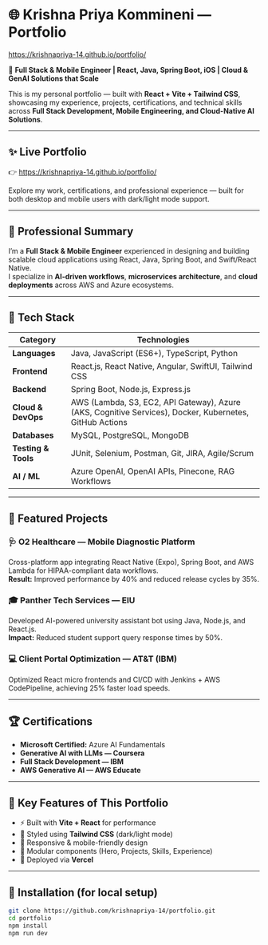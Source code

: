 # 🌐 Krishna Priya Kommineni — Portfolio
https://krishnapriya-14.github.io/portfolio/

🚀 **Full Stack & Mobile Engineer | React, Java, Spring Boot, iOS | Cloud & GenAI Solutions that Scale**

This is my personal portfolio — built with **React + Vite + Tailwind CSS**, showcasing my experience, projects, certifications, and technical skills across **Full Stack Development, Mobile Engineering, and Cloud-Native AI Solutions**.

---

## ✨ Live Portfolio
👉 https://krishnapriya-14.github.io/portfolio/

Explore my work, certifications, and professional experience — built for both desktop and mobile users with dark/light mode support.

---

## 💼 Professional Summary

I’m a **Full Stack & Mobile Engineer** experienced in designing and building scalable cloud applications using React, Java, Spring Boot, and Swift/React Native.  
I specialize in **AI-driven workflows**, **microservices architecture**, and **cloud deployments** across AWS and Azure ecosystems.

---

## 🧠 Tech Stack

| Category | Technologies |
|-----------|---------------|
| **Languages** | Java, JavaScript (ES6+), TypeScript, Python |
| **Frontend** | React.js, React Native, Angular, SwiftUI, Tailwind CSS |
| **Backend** | Spring Boot, Node.js, Express.js |
| **Cloud & DevOps** | AWS (Lambda, S3, EC2, API Gateway), Azure (AKS, Cognitive Services), Docker, Kubernetes, GitHub Actions |
| **Databases** | MySQL, PostgreSQL, MongoDB |
| **Testing & Tools** | JUnit, Selenium, Postman, Git, JIRA, Agile/Scrum |
| **AI / ML** | Azure OpenAI, OpenAI APIs, Pinecone, RAG Workflows |

---

## 🧩 Featured Projects

### 🩺 **O2 Healthcare — Mobile Diagnostic Platform**
Cross-platform app integrating React Native (Expo), Spring Boot, and AWS Lambda for HIPAA-compliant data workflows.  
**Result:** Improved performance by 40% and reduced release cycles by 35%.

### 🎓 **Panther Tech Services — EIU**
Developed AI-powered university assistant bot using Java, Node.js, and React.js.  
**Impact:** Reduced student support query response times by 50%.

### 💻 **Client Portal Optimization — AT&T (IBM)**
Optimized React micro frontends and CI/CD with Jenkins + AWS CodePipeline, achieving 25% faster load speeds.

---

## 🏆 Certifications

- **Microsoft Certified:** Azure AI Fundamentals  
- **Generative AI with LLMs — Coursera**  
- **Full Stack Development — IBM**  
- **AWS Generative AI — AWS Educate**

---

## 📱 Key Features of This Portfolio

- ⚡ Built with **Vite + React** for performance  
- 🎨 Styled using **Tailwind CSS** (dark/light mode)  
- 📱 Responsive & mobile-friendly design  
- 🧭 Modular components (Hero, Projects, Skills, Experience)  
- 🚀 Deployed via **Vercel**

---

## 🧰 Installation (for local setup)

```bash
git clone https://github.com/krishnapriya-14/portfolio.git
cd portfolio
npm install
npm run dev
